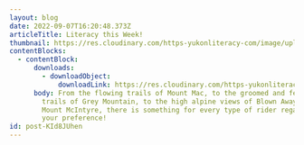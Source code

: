 ```yaml
---
layout: blog
date: 2022-09-07T16:20:48.373Z
articleTitle: Literacy this Week!
thumbnail: https://res.cloudinary.com/https-yukonliteracy-com/image/upload/q_35/v1674663491/mtb_rvrla9.jpg
contentBlocks:
  - contentBlock:
      downloads:
        - downloadObject:
            downloadLink: https://res.cloudinary.com/https-yukonliteracy-com/image/upload/q_35/v1674663891/mountain_biking_10369390_2022-09-07_10_14_13_proof1_p1gtjy.pdf
      body: From the flowing trails of Mount Mac, to the groomed and feature full
        trails of Grey Mountain, to the high alpine views of Blown Away trail on
        Mount McIntyre, there is something for every type of rider regardless of
        your preference!
id: post-KId8JUhen
---
```


